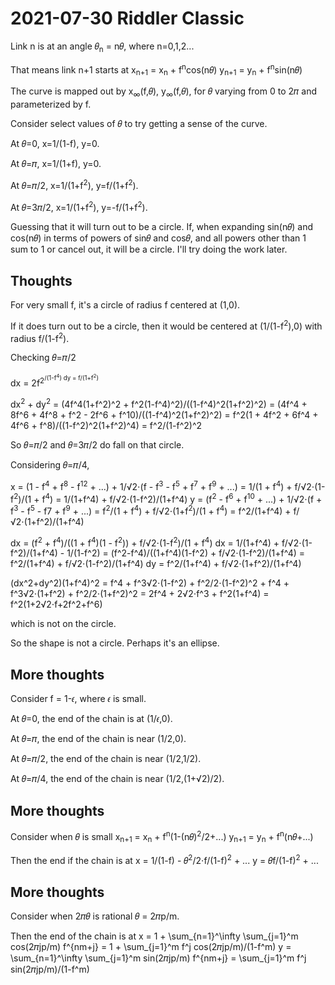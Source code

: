 2021-07-30 Riddler Classic
==========================
Link n is at an angle 𝜃<sub>n</sub> = n𝜃, where n=0,1,2...

That means link n+1 starts at
  x<sub>n+1</sub> = x<sub>n</sub> + f<sup>n</sup>cos(n𝜃)
  y<sub>n+1</sub> = y<sub>n</sub> + f<sup>n</sup>sin(n𝜃)

The curve is mapped out by x<sub>∞</sub>(f,𝜃), y<sub>∞</sub>(f,𝜃), for
𝜃 varying from 0 to 2𝜋 and parameterized by f.

Consider select values of 𝜃 to try getting a sense of the curve.

At 𝜃=0, x=1/(1-f), y=0.

At 𝜃=𝜋, x=1/(1+f), y=0.

At 𝜃=𝜋/2, x=1/(1+f<sup>2</sup>), y=f/(1+f<sup>2</sup>).

At 𝜃=3𝜋/2, x=1/(1+f<sup>2</sup>), y=-f/(1+f<sup>2</sup>).

Guessing that it will turn out to be a circle.  If, when expanding
sin(n𝜃) and cos(n𝜃) in terms of powers of sin𝜃 and cos𝜃, and all powers
other than 1 sum to 1 or cancel out, it will be a circle.  I'll try
doing the work later.

Thoughts
--------
For very small f, it's a circle of radius f centered at (1,0).

If it does turn out to be a circle, then it would be centered at
(1/(1-f<sup>2</sup>),0) with radius f/(1-f<sup>2</sup>).

Checking 𝜃=𝜋/2

  dx = 2f<sup>2<sup>/(1-f<sup>4</sup>)
  dy = f/(1+f<sup>2</sup>)

  dx<sup>2</sup> + dy<sup>2</sup>
    = (4f^4(1+f^2)^2 + f^2(1-f^4)^2)/((1-f^4)^2(1+f^2)^2)
    = (4f^4 + 8f^6 + 4f^8 + f^2 - 2f^6 + f^10)/((1-f^4)^2(1+f^2)^2)
    = f^2(1 + 4f^2 + 6f^4 + 4f^6 + f^8)/((1-f^2)^2(1+f^2)^4)
    = f^2/(1-f^2)^2

So 𝜃=𝜋/2 and 𝜃=3𝜋/2 do fall on that circle.

Considering 𝜃=𝜋/4,

  x = (1 - f<sup>4</sup> + f<sup>8</sup> - f<sup>12</sup> + ...) + 1/√2⋅(f - f<sup>3</sup> - f<sup>5</sup> + f<sup>7</sup> + f<sup>9</sup> + ...)
    = 1/(1 + f<sup>4</sup>) + f/√2⋅(1-f<sup>2</sup>)/(1 + f<sup>4</sup>)
    = 1/(1+f^4) + f/√2⋅(1-f^2)/(1+f^4)
  y = (f<sup>2</sup> - f<sup>6</sup> + f<sup>10</sup> + ...) + 1/√2⋅(f + f<sup>3</sup> - f<sup>5</sup> - f</sup>7</sup> + f<sup>9</sup> + ...)
    = f<sup>2</sup>/(1 + f<sup>4</sup>) + f/√2⋅(1+f<sup>2</sup>)/(1 + f<sup>4</sup>)
    = f^2/(1+f^4) + f/√2⋅(1+f^2)/(1+f^4)

  dx = (f<sup>2</sup> + f<sup>4</sup>)/((1 + f<sup>4</sup>)(1 - f<sup>2</sup>)) + f/√2⋅(1-f<sup>2</sup>)/(1 + f<sup>4</sup>)
  dx = 1/(1+f^4) + f/√2⋅(1-f^2)/(1+f^4) - 1/(1-f^2)
     = (f^2-f^4)/((1+f^4)(1-f^2) + f/√2⋅(1-f^2)/(1+f^4)
     = f^2/(1+f^4) + f/√2⋅(1-f^2)/(1+f^4)
  dy = f^2/(1+f^4) + f/√2⋅(1+f^2)/(1+f^4)

  (dx^2+dy^2)(1+f^4)^2 =
        f^4 + f^3√2⋅(1-f^2) + f^2/2⋅(1-f^2)^2
      + f^4 + f^3√2⋅(1+f^2) + f^2/2⋅(1+f^2)^2
    = 2f^4 + 2√2⋅f^3 + f^2(1+f^4)
    = f^2(1+2√2⋅f+2f^2+f^6)

which is not on the circle.

So the shape is not a circle.  Perhaps it's an ellipse.

More thoughts
-------------
Consider f = 1-𝜖, where 𝜖 is small.

At 𝜃=0, the end of the chain is at (1/𝜖,0).

At 𝜃=𝜋, the end of the chain is near (1/2,0).

At 𝜃=𝜋/2, the end of the chain is near (1/2,1/2).

At 𝜃=𝜋/4, the end of the chain is near (1/2,(1+√2)/2).

More thoughts
-------------
Consider when 𝜃 is small
  x<sub>n+1</sub> = x<sub>n</sub> + f<sup>n</sup>(1-(n𝜃)<sup>2</sup>/2+...)
  y<sub>n+1</sub> = y<sub>n</sub> + f<sup>n</sup>(n𝜃+...)

Then the end if the chain is at
  x = 1/(1-f) - 𝜃<sup>2</sup>/2⋅f/(1-f)<sup>2</sup> + ...
  y = 𝜃f/(1-f)<sup>2</sup> + ...

More thoughts
-------------
Consider when 2𝜋𝜃 is rational 𝜃 = 2𝜋p/m.

Then the end of the chain is at
  x = 1 + \sum_{n=1}^\infty \sum_{j=1}^m cos(2𝜋jp/m) f^{nm+j}
    = 1 + \sum_{j=1}^m f^j cos(2𝜋jp/m)/(1-f^m)
  y =     \sum_{n=1}^\infty \sum_{j=1}^m sin(2𝜋jp/m) f^{nm+j}
    =     \sum_{j=1}^m f^j sin(2𝜋jp/m)/(1-f^m)
